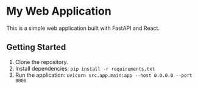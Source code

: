 # My Web Application

This is a simple web application built with FastAPI and React.

## Getting Started

1. Clone the repository.
2. Install dependencies: `pip install -r requirements.txt`
3. Run the application: `uvicorn src.app.main:app --host 0.0.0.0 --port 8000`
